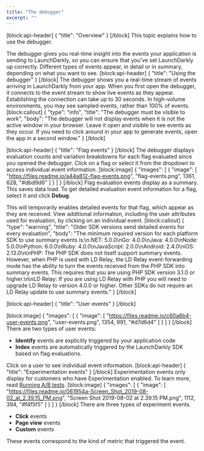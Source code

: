 ```yaml
---
title: "The debugger"
excerpt: ""
---
```

[block:api-header]
{
  "title": "Overview"
}
[/block]
This topic explains how to use the debugger.

The debugger gives you real-time insight into the events your application is sending to LaunchDarkly, so you can ensure that you've set LaunchDarkly up correctly. Different types of events appear, in detail or in summary, depending on what you want to see.
[block:api-header]
{
  "title": "Using the debugger"
}
[/block]
The debugger shows you a real-time stream of events arriving in LaunchDarkly from your app. When you first open the debugger, it connects to the event stream to show live events as they appear. Establishing the connection can take up to 30 seconds. In high-volume environments, you may see sampled events, rather than 100% of events.
[block:callout]
{
  "type": "info",
  "title": "The debugger must be visible to work",
  "body": "The debugger will not display events when it is not the active window in your browser. Leave it open and visible to see events as they occur. If you need to click around in your app to generate events, open the app in a second window."
}
[/block]

[block:api-header]
{
  "title": "Flag events"
}
[/block]
The debugger displays evaluation counts and variation breakdowns for each flag evaluated since you opened the debugger. Click on a flag or select it from the dropdown to access individual event information.
[block:image]
{
  "images": [
    {
      "image": [
        "https://files.readme.io/a44a812-flag-events.png",
        "flag-events.png",
        1361,
        628,
        "#dbd9d6"
      ]
    }
  ]
}
[/block]
Flag evaluation events display as a summary. This saves data load. To get detailed evaluation event information for a flag, select it and click **Debug**.  

This will temporarily enables detailed events for that flag, which appear as they are received. View additional information, including the user attributes used for evaluation, by clicking on an individual event.
[block:callout]
{
  "type": "warning",
  "title": "Older SDK versions send detailed events for every evaluation",
  "body": "The minimum required version for each platform SDK to use summary events is:\n.NET: 5.0.0\nGo: 4.0.0\nJava: 4.0.0\nNode: 5.0.0\nPython: 6.0.0\nRuby: 4.0.0\nJavaScript: 2.0.0\nAndroid: 2.4.0\niOS: 2.13.0\n\nPHP: The PHP SDK does not itself support summary events. However, when PHP is used with LD Relay, the LD Relay event-forwarding mode has the ability to turn the events received from the PHP SDK into summary events. This requires that you are using PHP SDK version 3.1.0 or higher.\n\nLD Relay: If you are using LD Relay with PHP you will need to upgrade LD Relay to version 4.0.0 or higher. Other SDKs do not require an LD Relay update to use summary events."
}
[/block]

[block:api-header]
{
  "title": "User events"
}
[/block]

[block:image]
{
  "images": [
    {
      "image": [
        "https://files.readme.io/c60a6b4-user-events.png",
        "user-events.png",
        1354,
        991,
        "#d7d6d4"
      ]
    }
  ]
}
[/block]
There are two types of user events: 
* **Identify** events are explicitly triggered by your application code
* **Index** events are automatically triggered by the LaunchDarkly SDK based on flag evaluations. 

Click on a user to see individual event information.
[block:api-header]
{
  "title": "Experimentation events"
}
[/block]
Experimentation events only display for customers who have Experimentation enabled. To learn more, read [Running A/B tests](doc:running-ab-tests-bak).
[block:image]
{
  "images": [
    {
      "image": [
        "https://files.readme.io/061954a-Screen_Shot_2019-08-02_at_2.39.15_PM.png",
        "Screen Shot 2019-08-02 at 2.39.15 PM.png",
        1112,
        394,
        "#f4f5f5"
      ]
    }
  ]
}
[/block]
There are three types of experiment events. 
* **Click** events
* **Page view** events 
* **Custom** events 

These events correspond to the kind of metric that triggered the event.